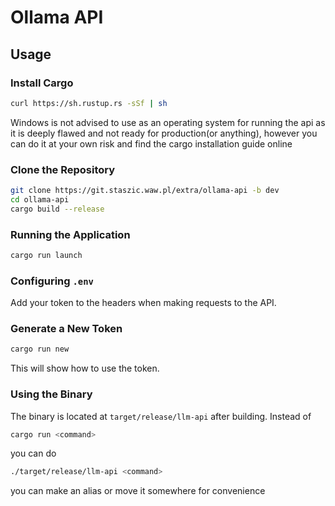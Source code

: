# Ollama API

## Usage

### Install Cargo

```bash
curl https://sh.rustup.rs -sSf | sh
```
Windows is not advised to use as an operating system for running the api as it is deeply flawed and not ready for production(or anything), however you can do it at your own risk and find the cargo installation guide online

### Clone the Repository

```bash
git clone https://git.staszic.waw.pl/extra/ollama-api -b dev
cd ollama-api
cargo build --release
```

### Running the Application

```bash
cargo run launch
```

### Configuring `.env`

Add your token to the headers when making requests to the API.

### Generate a New Token

```bash
cargo run new
```
This will show how to use the token.

### Using the Binary

The binary is located at `target/release/llm-api` after building.
Instead of 
```bash
cargo run <command>
```
you can do
```bash
./target/release/llm-api <command>
```
you can make an alias or move it somewhere for convenience